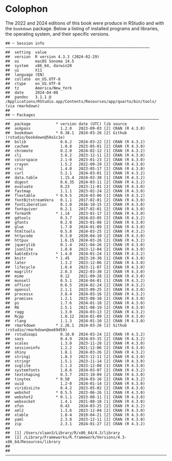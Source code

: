 # Colophon





The 2022 and 2024 editions of this book were produce in RStudio and with the `bookdown` package. Below a listing of installed programs and libraries, the operating system, and their specific versions.


```
## ─ Session info ───────────────────────────────────────────────────────────────
##  setting  value
##  version  R version 4.3.3 (2024-02-29)
##  os       macOS Sonoma 14.5
##  system   x86_64, darwin20
##  ui       X11
##  language (EN)
##  collate  en_US.UTF-8
##  ctype    en_US.UTF-8
##  tz       America/New_York
##  date     2024-04-08
##  pandoc   3.1.1 @ /Applications/RStudio.app/Contents/Resources/app/quarto/bin/tools/ (via rmarkdown)
## 
## ─ Packages ───────────────────────────────────────────────────────────────────
##  package           * version date (UTC) lib source
##  askpass             1.2.0   2023-09-03 [2] CRAN (R 4.3.0)
##  bookdown          * 0.38.1  2024-03-26 [2] Github (rstudio/bookdown@50a1c1e)
##  bslib               0.6.2   2024-03-22 [2] CRAN (R 4.3.2)
##  cachem              1.0.8   2023-05-01 [2] CRAN (R 4.3.0)
##  chromote            0.2.0   2024-02-12 [1] CRAN (R 4.3.2)
##  cli                 3.6.2   2023-12-11 [2] CRAN (R 4.3.0)
##  colorspace          2.1-0   2023-01-23 [2] CRAN (R 4.3.0)
##  crayon              1.5.2   2022-09-29 [2] CRAN (R 4.3.0)
##  crul                1.4.0   2023-05-17 [2] CRAN (R 4.3.0)
##  curl                5.2.1   2024-03-01 [2] CRAN (R 4.3.2)
##  data.table          1.15.4  2024-03-30 [1] CRAN (R 4.3.2)
##  digest              0.6.35  2024-03-11 [2] CRAN (R 4.3.2)
##  evaluate            0.23    2023-11-01 [2] CRAN (R 4.3.0)
##  fastmap             1.1.1   2023-02-24 [2] CRAN (R 4.3.0)
##  flextable         * 0.9.5   2024-03-06 [1] CRAN (R 4.3.2)
##  fontBitstreamVera   0.1.1   2017-02-01 [2] CRAN (R 4.3.0)
##  fontLiberation      0.1.0   2016-10-15 [2] CRAN (R 4.3.0)
##  fontquiver          0.2.1   2017-02-01 [2] CRAN (R 4.3.0)
##  formatR           * 1.14    2023-01-17 [2] CRAN (R 4.3.0)
##  gdtools             0.3.7   2024-03-05 [2] CRAN (R 4.3.2)
##  gfonts              0.2.0   2023-01-08 [2] CRAN (R 4.3.0)
##  glue                1.7.0   2024-01-09 [2] CRAN (R 4.3.0)
##  htmltools           0.5.8   2024-03-25 [2] CRAN (R 4.3.2)
##  httpcode            0.3.0   2020-04-10 [2] CRAN (R 4.3.0)
##  httpuv              1.6.15  2024-03-26 [2] CRAN (R 4.3.2)
##  jquerylib           0.1.4   2021-04-26 [2] CRAN (R 4.3.0)
##  jsonlite            1.8.8   2023-12-04 [2] CRAN (R 4.3.0)
##  kableExtra        * 1.4.0   2024-01-24 [1] CRAN (R 4.3.2)
##  knitr             * 1.45    2023-10-30 [1] CRAN (R 4.3.0)
##  later               1.3.2   2023-12-06 [2] CRAN (R 4.3.0)
##  lifecycle           1.0.4   2023-11-07 [2] CRAN (R 4.3.0)
##  magrittr            2.0.3   2022-03-30 [2] CRAN (R 4.3.0)
##  mime                0.12    2021-09-28 [2] CRAN (R 4.3.0)
##  munsell             0.5.1   2024-04-01 [1] CRAN (R 4.3.2)
##  officer             0.6.5   2024-02-24 [2] CRAN (R 4.3.2)
##  openssl             2.1.1   2023-09-25 [2] CRAN (R 4.3.0)
##  processx            3.8.4   2024-03-16 [2] CRAN (R 4.3.2)
##  promises            1.2.1   2023-08-10 [2] CRAN (R 4.3.0)
##  ps                  1.7.6   2024-01-18 [2] CRAN (R 4.3.0)
##  R6                  2.5.1   2021-08-19 [2] CRAN (R 4.3.0)
##  ragg                1.3.0   2024-03-13 [2] CRAN (R 4.3.2)
##  Rcpp                1.0.12  2024-01-09 [2] CRAN (R 4.3.0)
##  rlang               1.1.3   2024-01-10 [2] CRAN (R 4.3.0)
##  rmarkdown         * 2.26.1  2024-03-26 [2] Github (rstudio/rmarkdown@ee69d59)
##  rstudioapi          0.16.0  2024-03-24 [2] CRAN (R 4.3.2)
##  sass                0.4.9   2024-03-15 [2] CRAN (R 4.3.2)
##  scales              1.3.0   2023-11-28 [2] CRAN (R 4.3.0)
##  sessioninfo         1.2.2   2021-12-06 [2] CRAN (R 4.3.0)
##  shiny               1.8.1   2024-03-26 [2] CRAN (R 4.3.2)
##  stringi             1.8.3   2023-12-11 [2] CRAN (R 4.3.0)
##  stringr             1.5.1   2023-11-14 [2] CRAN (R 4.3.0)
##  svglite             2.1.3   2023-12-08 [1] CRAN (R 4.3.0)
##  systemfonts         1.0.6   2024-03-07 [2] CRAN (R 4.3.2)
##  textshaping         0.3.7   2023-10-09 [2] CRAN (R 4.3.0)
##  tinytex           * 0.50    2024-03-16 [2] CRAN (R 4.3.2)
##  uuid                1.2-0   2024-01-14 [2] CRAN (R 4.3.0)
##  viridisLite         0.4.2   2023-05-02 [2] CRAN (R 4.3.0)
##  webshot           * 0.5.5   2023-06-26 [1] CRAN (R 4.3.0)
##  webshot2          * 0.1.1   2023-08-11 [1] CRAN (R 4.3.0)
##  websocket           1.4.1   2021-08-18 [1] CRAN (R 4.3.0)
##  xfun                0.43    2024-03-25 [2] CRAN (R 4.3.2)
##  xml2                1.3.6   2023-12-04 [2] CRAN (R 4.3.0)
##  xtable              1.8-4   2019-04-21 [2] CRAN (R 4.3.0)
##  yaml                2.3.8   2023-12-11 [2] CRAN (R 4.3.0)
##  zip                 2.3.1   2024-01-27 [2] CRAN (R 4.3.2)
## 
##  [1] /Users/slaan3/Library/R/x86_64/4.3/library
##  [2] /Library/Frameworks/R.framework/Versions/4.3-x86_64/Resources/library
## 
## ──────────────────────────────────────────────────────────────────────────────
```

<!-- ```{js, echo = FALSE} -->
<!-- title=document.getElementById('header'); -->
<!-- title.innerHTML = '<img src="img/_headers/banner_man_standing_dna.png" alt="Colofon">' + title.innerHTML -->
<!-- ``` -->

<!-- example: https://yearbookdiscoveries.com/wp-content/uploads/2014/05/Writing_a_Yearbook_Colophon.pdf -->
<!-- SPECIAL THANKS: (The staff wrote a few paragraphs about the year and mentioned a variety -->
<!-- of people who were instrumental in the success of their yearbook.) -->
<!-- COVER & ENDSHEETS: The 2013 Pinnacle cover is a four-color lithograph. An iridescent foil -->
<!-- covers a portion of the theme design. The endsheets are standard stock paper. The theme -->
<!-- concept was created and expanded by the editorial team and members of the 2013 Pinnacle -->
<!-- staff. Cover and endsheets were designed by Pinnacle co-editors-in-chief Regan Brown and -->
<!-- Ellena Sullivan, with inspiration provided by an early design from co-reference editor -->
<!-- Amanda Farrer. -->
<!-- TYPE & COLOR TREATMENT: Body copy throughout the book is set in Frutiger Light -->
<!-- Condensed (8.5 pt.) Captions are set in Frutiger Light Condensed (7.5 pt.) Headline -->
<!-- treatments are designed with variations of AHJ Nashville, Arno Pro and Frutiger. Photo -->
<!-- credits and spread credits appear in Frutiger Italic (6 pt.) -->
<!-- For consistency, a color palette was chosen. In addition to the traditional black, the -->
<!-- following colors appear throughout the publication: Pantone 151C, Pantone 3005C, Panton -->
<!-- 2985C, Pantone 115C, Pantone 376C, Pantone 363C, Pantone 266C, Pantone 185C and -->
<!-- Pantone Cool Grey 7C. -->
<!-- PUBLISHING: Volume 107 of the Pinnacle was designed and produced by the 2013 Pinnacle -->
<!-- staff. The 456-page, all-color Pinnacle is printed on 80 lb. gloss paper by Herff Jones -->
<!-- Publishing Co. in Kansas City, MO. Approximately 3,000 copies were pre-ordered for $52. -->
<!-- Any extra copies were sold for $60. A 48-page supplement was included in this price. The -->
<!-- publication was created using Adobe CS5.5 software on 42 Macintosh desktop and laptop -->
<!-- computers. -->
<!-- PHOTOGRAPHY: Pinnacle staff photographers shot digital photos using four Nikon D70s, -->
<!-- two Nikon D80s and one Nikon D40. Sport group photos were shot by Prestige Portraits, -->
<!-- and club and group photos were shot by both Prestige Portraits and Pinnacle yearbook staff -->
<!-- photographers. Some submitted photos appear throughout the book as well. -->
<!-- EDITORS’ NOTE: (A special note from the co-editors-in-chief was included here. The yearbook -->
<!-- staff photo with names and staff positions was included on the spread with the colophon.) -->
